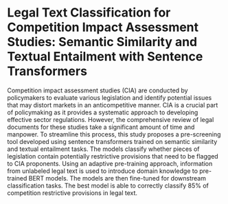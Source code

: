 # Legal Text Classification for Competition Impact Assessment Studies: Semantic Similarity and Textual Entailment with Sentence Transformers 

Competition impact assessment studies (CIA) are conducted by policymakers to evaluate various legislation and identify potential issues that may distort markets in an anticompetitive manner. CIA is a crucial part of policymaking as it provides a systematic approach to developing effective sector regulations. However, the comprehensive review of legal documents for these studies take a significant amount of time and manpower. To streamline this process, this study proposes a pre-screening tool developed using sentence transformers trained on semantic similarity and textual entailment tasks. The models classify whether pieces of legislation contain potentially restrictive provisions that need to be flagged to CIA proponents. Using an adaptive pre-training approach, information from unlabeled legal text is used to introduce domain knowledge to pre-trained BERT models. The models are then fine-tuned for downstream classification tasks. The best model is able to correctly classify 85\% of competition restrictive provisions in legal text.
